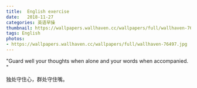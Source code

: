```yaml
---
title:  English exercise
date:   2018-11-27
categories: 英语早操
thumbnail: https://wallpapers.wallhaven.cc/wallpapers/full/wallhaven-76497.jpg
tags: English
photos:
- https://wallpapers.wallhaven.cc/wallpapers/full/wallhaven-76497.jpg
---
```


"Guard well your thoughts when alone and your words when accompanied. "
<p>独处守住心，群处守住嘴。</p>
